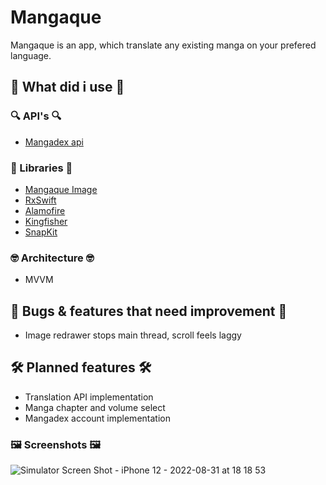 # Mangaque

Mangaque is an app, which translate any existing manga on your prefered language.

## 🤔 What did i use 🤔

### 🔍 API's 🔍

- [Mangadex api](https://api.mangadex.org/docs/)

### 🤨 Libraries 🤨

- [Mangaque Image](https://github.com/jscelle/MangaqueImage)
- [RxSwift](https://github.com/ReactiveX/RxSwift)
- [Alamofire](https://github.com/Alamofire/Alamofire)
- [Kingfisher](https://github.com/onevcat/Kingfisher)
- [SnapKit](https://github.com/SnapKit/SnapKit)

### 🤓 Architecture 🤓

- MVVM

## 🔴 Bugs & features that need improvement 🔴

- Image redrawer stops main thread, scroll feels laggy

## 🛠 Planned features 🛠

- Translation API implementation
- Manga chapter and volume select
- Mangadex account implementation

### 🖼 Screenshots 🖼
![Simulator Screen Shot - iPhone 12 - 2022-08-31 at 18 18 53](https://user-images.githubusercontent.com/77747763/187715624-72183819-52a6-430b-940a-fd756c907585.png)
